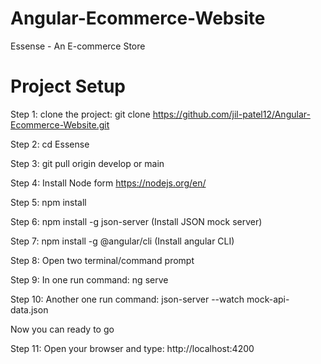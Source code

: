 # Angular-Ecommerce-Website
Essense - An E-commerce Store

# Project Setup
Step 1: clone the project: git clone https://github.com/jil-patel12/Angular-Ecommerce-Website.git

Step 2: cd Essense

Step 3: git pull origin develop or main

Step 4: Install Node form https://nodejs.org/en/

Step 5: npm install

Step 6: npm install -g json-server (Install JSON mock server)

Step 7: npm install -g @angular/cli  (Install angular CLI)

Step 8: Open two terminal/command prompt

Step 9: In one run command: ng serve

Step 10: Another one run command: json-server --watch mock-api-data.json

Now you can ready to go

Step 11: Open your browser and type: http://localhost:4200
